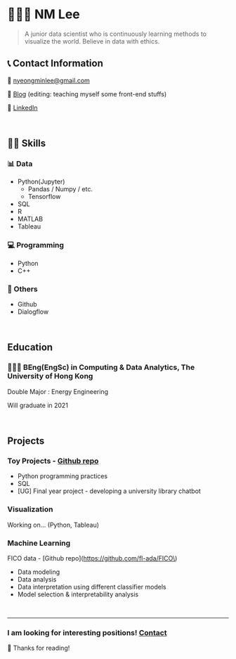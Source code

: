 # 👨🏻‍💻 NM Lee

> A junior data scientist who is continuously learning methods to visualize the world. Believe in data with ethics.

## 📞 Contact Information

📧 [nyeongminlee@gmail.com](mailto:nyeongminlee@gmail.com)

📓 [Blog](https://fl-ada.github.io/) (editing: teaching myself some front-end stuffs)

🔗 [LinkedIn](https://www.linkedin.com/in/nyeongmin-lee-625193175/)

<br />

## 🤹🏻 Skills

### 📊 Data

- Python(Jupyter)
    - Pandas / Numpy / etc.
    - Tensorflow
- SQL
- R
- MATLAB
- Tableau

### 💻 Programming

- Python
- C++

### 🙌 Others

- Github
- Dialogflow

<br />

## Education

### 👩🏻‍🎓 BEng(EngSc) in Computing & Data Analytics, The University of Hong Kong

Double Major : Energy Engineering

Will graduate in 2021

<br />

## Projects

### Toy Projects - [Github repo](https://github.com/fl-ada/Toy_programs)

- Python programming practices
- SQL
- [UG] Final year project - developing a university library chatbot

### Visualization

Working on... (Python, Tableau)

### Machine Learning

FICO data - [Github repo](https://github.com/fl-ada/FICO\)

- Data modeling
- Data analysis
- Data interpretation using different classifier models
- Model selection & interpretability analysis

<br />

---

### I am looking for interesting positions! [Contact](mailto:nyeongminlee@gmail.com)

👋 Thanks for reading!
